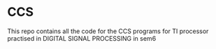 # CCS
This repo contains all the code for the CCS programs for TI processor practised in DIGITAL SIGNAL PROCESSING in sem6 
